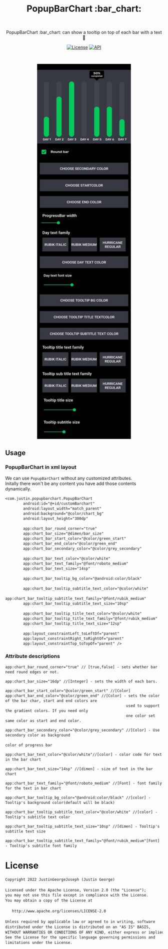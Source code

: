 <h1 align="center">PopupBarChart :bar_chart: </h1></br>
<p align="center">
PopupBarChart :bar_chart: can show a tooltip on top of each bar with a text🤩
</p>

<p align="center">
  <a href="https://opensource.org/licenses/Apache-2.0"><img alt="License" src="https://img.shields.io/badge/License-Apache%202.0-blue.svg"/></a>
  <a href="https://android-arsenal.com/api?level=21"><img alt="API" src="https://img.shields.io/badge/API-21%2B-brightgreen.svg?style=flat"/></a>
</p> <br>

<p align="center">
<img src="/demo/popup_bar_chart.jpg" width="300" height="1200"/>
</p>

## Usage
### PopupBarChart in xml layout
We can use `PopupBarChart` without any customized attributes.<br>
Initally there won't be any content you have add those contents dynamically.

``` 
<com.justin.popupbarchart.PopupBarChart
        android:id="@+id/customBarchart"
        android:layout_width="match_parent"
        android:background="@color/chart_bg"
        android:layout_height="300dp"

        app:chart_bar_round_corner="true"
        app:chart_bar_size="@dimen/bar_size"
        app:chart_bar_start_color="@color/green_start"
        app:chart_bar_end_color="@color/green_end"
        app:chart_bar_secondary_color="@color/grey_secondary"

        app:chart_bar_text_color="@color/white"
        app:chart_bar_text_family="@font/roboto_medium"
        app:chart_bar_text_size="14sp"

        app:chart_bar_tooltip_bg_color="@android:color/black"

        app:chart_bar_tooltip_subtitle_text_color="@color/white"
        app:chart_bar_tooltip_subtitle_text_family="@font/rubik_medium"
        app:chart_bar_tooltip_subtitle_text_size="10sp"

        app:chart_bar_tooltip_title_text_color="@color/white"
        app:chart_bar_tooltip_title_text_family="@font/rubik_medium"
        app:chart_bar_tooltip_title_text_size="12sp"

        app:layout_constraintLeft_toLeftOf="parent"
        app:layout_constraintRight_toRightOf="parent"
        app:layout_constraintTop_toTopOf="parent" />
```

 ### Attribute descriptions
 
```
app:chart_bar_round_corner="true" // [true,false] - sets whether bar need round edges or not.
```

```
app:chart_bar_size="16dp" //[Integer] - sets the width of each bars.
```

```
app:chart_bar_start_color="@color/green_start" //[Color]
app:chart_bar_end_color="@color/green_end" //[Color] - sets the color of the bar char, start and end colors are 
                                                      used to support the gradient colors. If you need only 
                                                      one color set same color as start and end color.
```

```
app:chart_bar_secondary_color="@color/grey_secondary" //[Color] - Use secondary color as background 
                                                                  color of progress bar
```
```
app:chart_bar_text_color="@color/white"//[color] - color code for text in the bar chart
```
```
app:chart_bar_text_size="14sp" //[dimen] - size of text in the bar chart
```
```
app:chart_bar_text_family="@font/roboto_medium" //[Font] - font family for the text in bar chart
```
```
app:chart_bar_tooltip_bg_color="@android:color/black" //[color] -  Tooltip's background color(default will be black)
```
```
app:chart_bar_tooltip_subtitle_text_color="@color/white" //[color] - Tooltip's subtitle text color
```
```
app:chart_bar_tooltip_subtitle_text_size="10sp" //[dimen] - Tooltip's subtitle text size
```
```
app:chart_bar_tooltip_subtitle_text_family="@font/rubik_medium"[Font] - Tooltip's subtitle font family
```

# License
```xml
Copyright 2022 JustinGeorgeJoseph (Justin George)

Licensed under the Apache License, Version 2.0 (the "License");
you may not use this file except in compliance with the License.
You may obtain a copy of the License at

   http://www.apache.org/licenses/LICENSE-2.0

Unless required by applicable law or agreed to in writing, software
distributed under the License is distributed on an "AS IS" BASIS,
WITHOUT WARRANTIES OR CONDITIONS OF ANY KIND, either express or implied.
See the License for the specific language governing permissions and
limitations under the License.
```
